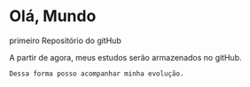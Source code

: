 # Olá, Mundo
 primeiro Repositório do gitHub

A partir de agora, meus estudos serão armazenados no gitHub.

    Dessa forma posso acompanhar minha evolução.
